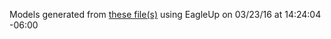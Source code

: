 Models generated from [these file(s)](https://raw.github.com/sparkfun/Photon_OLED_Shield/1b7656c1771fde70793582413877627b53c43581/Hardware/Photon_Micro_OLED_Shield.brd) using EagleUp on 03/23/16 at 14:24:04 -06:00

